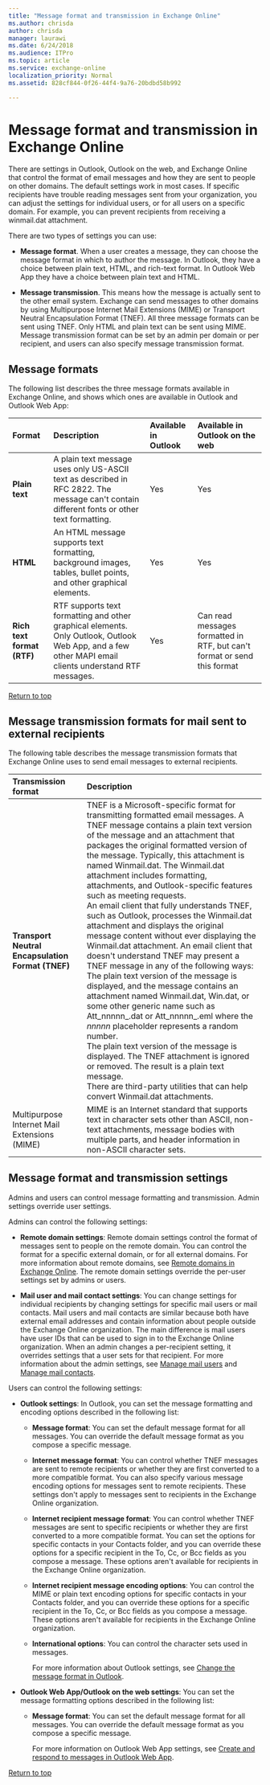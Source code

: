```yaml
---
title: "Message format and transmission in Exchange Online"
ms.author: chrisda
author: chrisda
manager: laurawi
ms.date: 6/24/2018
ms.audience: ITPro
ms.topic: article
ms.service: exchange-online
localization_priority: Normal
ms.assetid: 828cf844-0f26-44f4-9a76-20bdbd58b992

---
```


# Message format and transmission in Exchange Online
There are settings in Outlook, Outlook on the web, and Exchange Online that control the format of email messages and how they are sent to people on other domains. The default settings work in most cases. If specific recipients have trouble reading messages sent from your organization, you can adjust the settings for individual users, or for all users on a specific domain. For example, you can prevent recipients from receiving a winmail.dat attachment. 
  
There are two types of settings you can use:
  
- **Message format**. When a user creates a message, they can choose the message format in which to author the message. In Outlook, they have a choice between plain text, HTML, and rich-text format. In Outlook Web App they have a choice between plain text and HTML. 
    
- **Message transmission**. This means how the message is actually sent to the other email system. Exchange can send messages to other domains by using Multipurpose Internet Mail Extensions (MIME) or Transport Neutral Encapsulation Format (TNEF). All three message formats can be sent using TNEF. Only HTML and plain text can be sent using MIME. Message transmission format can be set by an admin per domain or per recipient, and users can also specify message transmission format.
    
## Message formats
<a name="Exchange"> </a>

The following list describes the three message formats available in Exchange Online, and shows which ones are available in Outlook and Outlook Web App:
  
|**Format**|**Description**|**Available in Outlook**|**Available in Outlook on the web**|
|:-----|:-----|:-----|:-----|
|**Plain text**|A plain text message uses only US-ASCII text as described in RFC 2822. The message can't contain different fonts or other text formatting.|Yes|Yes|
|**HTML**|An HTML message supports text formatting, background images, tables, bullet points, and other graphical elements.|Yes|Yes|
|**Rich text format (RTF)**|RTF supports text formatting and other graphical elements.  <br/> Only Outlook, Outlook Web App, and a few other MAPI email clients understand RTF messages.|Yes|Can read messages formatted in RTF, but can't format or send this format|
   
[Return to top](message-format-and-transmission.md#RTT)
  
## Message transmission formats for mail sent to external recipients
<a name="transmission"> </a>

The following table describes the message transmission formats that Exchange Online uses to send email messages to external recipients.
  
|**Transmission format**|**Description**|
|:-----|:-----|
|**Transport Neutral Encapsulation Format (TNEF)**| TNEF is a Microsoft-specific format for transmitting formatted email messages. A TNEF message contains a plain text version of the message and an attachment that packages the original formatted version of the message. Typically, this attachment is named Winmail.dat. The Winmail.dat attachment includes formatting, attachments, and Outlook-specific features such as meeting requests.  <br/>  An email client that fully understands TNEF, such as Outlook, processes the Winmail.dat attachment and displays the original message content without ever displaying the Winmail.dat attachment. An email client that doesn't understand TNEF may present a TNEF message in any of the following ways:  <br/>  The plain text version of the message is displayed, and the message contains an attachment named Winmail.dat, Win.dat, or some other generic name such as Att_nnnnn_.dat or Att_nnnnn_.eml where the _nnnnn_ placeholder represents a random number.  <br/>  The plain text version of the message is displayed. The TNEF attachment is ignored or removed. The result is a plain text message.  <br/>  There are third-party utilities that can help convert Winmail.dat attachments.|
|Multipurpose Internet Mail Extensions (MIME)|MIME is an Internet standard that supports text in character sets other than ASCII, non-text attachments, message bodies with multiple parts, and header information in non-ASCII character sets.|
   
## Message format and transmission settings
<a name="settings"> </a>

Admins and users can control message formatting and transmission. Admin settings override user settings.
  
Admins can control the following settings:
  
- **Remote domain settings**: Remote domain settings control the format of messages sent to people on the remote domain. You can control the format for a specific external domain, or for all external domains. For more information about remote domains, see [Remote domains in Exchange Online](remote-domains/remote-domains.md). The remote domain settings override the per-user settings set by admins or users.
    
- **Mail user and mail contact settings**: You can change settings for individual recipients by changing settings for specific mail users or mail contacts. Mail users and mail contacts are similar because both have external email addresses and contain information about people outside the Exchange Online organization. The main difference is mail users have user IDs that can be used to sign in to the Exchange Online organization. When an admin changes a per-recipient setting, it overrides settings that a user sets for that recipient. For more information about the admin settings, see [Manage mail users](../recipients-in-exchange-online/manage-mail-users.md) and [Manage mail contacts](../recipients-in-exchange-online/manage-mail-contacts.md).
    
Users can control the following settings:
  
- **Outlook settings**: In Outlook, you can set the message formatting and encoding options described in the following list: 
    
  - **Message format**: You can set the default message format for all messages. You can override the default message format as you compose a specific message. 
    
  - **Internet message format**: You can control whether TNEF messages are sent to remote recipients or whether they are first converted to a more compatible format. You can also specify various message encoding options for messages sent to remote recipients. These settings don't apply to messages sent to recipients in the Exchange Online organization. 
    
  - **Internet recipient message format**: You can control whether TNEF messages are sent to specific recipients or whether they are first converted to a more compatible format. You can set the options for specific contacts in your Contacts folder, and you can override these options for a specific recipient in the To, Cc, or Bcc fields as you compose a message. These options aren't available for recipients in the Exchange Online organization. 
    
  - **Internet recipient message encoding options**: You can control the MIME or plain text encoding options for specific contacts in your Contacts folder, and you can override these options for a specific recipient in the To, Cc, or Bcc fields as you compose a message. These options aren't available for recipients in the Exchange Online organization. 
    
  - **International options**: You can control the character sets used in messages. 
    
    For more information about Outlook settings, see [Change the message format in Outlook](https://go.microsoft.com/fwlink/p/?LinkID=397890).
    
- **Outlook Web App/Outlook on the web settings**: You can set the message formatting options described in the following list: 
    
  - **Message format**: You can set the default message format for all messages. You can override the default message format as you compose a specific message. 
    
    For more information on Outlook Web App settings, see [Create and respond to messages in Outlook Web App](https://go.microsoft.com/fwlink/p/?LinkID=399384).
    
[Return to top](message-format-and-transmission.md#RTT)
  

